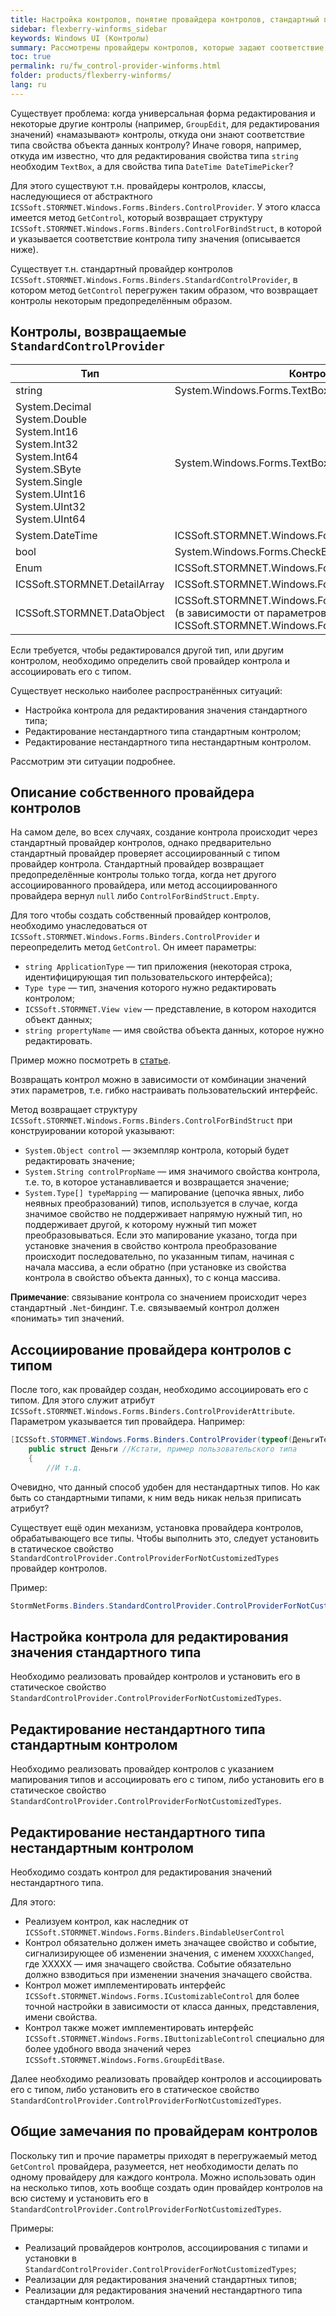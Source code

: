 ```yaml
---
title: Настройка контролов, понятие провайдера контролов, стандартный провайдер контролов
sidebar: flexberry-winforms_sidebar
keywords: Windows UI (Контролы)
summary: Рассмотрены провайдеры контролов, которые задают соответствие типа свойства объекта данных контролу. Описан стандартный провайдер контролов, предоставляемый технологией, и указано, что следует сделать, чтобы создать собственный провайдер контролов и как его использовать. В т.ч. описано создание нестандартного контрола для редактирования значений нестандартного типа.
toc: true
permalink: ru/fw_control-provider-winforms.html
folder: products/flexberry-winforms/
lang: ru
---
```

Существует проблема: когда универсальная форма редактирования и некоторые другие контролы (например, `GroupEdit`, для редактирования значений) «намазывают» контролы, откуда они знают соответствие типа свойства объекта данных контролу? Иначе говоря, например, откуда им известно, что для редактирования свойства типа `string` необходим `TextBox`, а для свойства типа `DateTime DateTimePicker`?


Для этого существуют т.н. провайдеры контролов, классы, наследующиеся от абстрактного `ICSSoft.STORMNET.Windows.Forms.Binders.ControlProvider`. У этого класса имеется метод `GetControl`, который возвращает структуру `ICSSoft.STORMNET.Windows.Forms.Binders.ControlForBindStruct`, в которой и указывается соответствие контрола типу значения (описывается ниже).


Существует т.н. стандартный провайдер контролов `ICSSoft.STORMNET.Windows.Forms.Binders.StandardControlProvider`, в котором метод `GetControl` перегружен таким образом, что возвращает контролы некоторым предопределённым образом. 

## Контролы, возвращаемые `StandardControlProvider`

| Тип | Контрол
|--|--
| string| System.Windows.Forms.TextBox
| System.Decimal<br>System.Double<br> System.Int16<br>System.Int32<br>System.Int64<br>System.SByte<br>System.Single<br>System.UInt16<br>System.UInt32<br>System.UInt64| System.Windows.Forms.TextBox
| System.DateTime| ICSSoft.STORMNET.Windows.Forms.DateTimePicker
| bool| System.Windows.Forms.CheckBox
| Enum| ICSSoft.STORMNET.Windows.Forms.ExtendedComboBox
| ICSSoft.STORMNET.DetailArray| ICSSoft.STORMNET.Windows.Forms.GroupEditBase
| ICSSoft.STORMNET.DataObject| ICSSoft.STORMNET.Windows.Forms.ComboLookup или (в зависимости от параметров) ICSSoft.STORMNET.Windows.Forms.LookUp.LookUp

Если требуется, чтобы редактировался другой тип, или другим контролом, необходимо определить свой провайдер контрола и ассоциировать его с типом.


Существует несколько наиболее распространённых ситуаций:
* Настройка контрола для редактирования значения стандартного типа;
* Редактирование нестандартного типа стандартным контролом;
* Редактирование нестандартного типа нестандартным контролом.

Рассмотрим эти ситуации подробнее.

## Описание собственного провайдера контролов
На самом деле, во всех случаях, создание контрола происходит через стандартный провайдер контролов, однако предварительно стандартный провайдер проверяет ассоциированный с типом провайдер контрола. Стандартный провайдер возвращает предопределённые контролы только тогда, когда нет другого ассоциированного провайдера, или метод ассоциированного провайдера вернул `null` либо `ControlForBindStruct.Empty`.


Для того чтобы создать собственный провайдер контролов, необходимо унаследоваться от `ICSSoft.STORMNET.Windows.Forms.Binders.ControlProvider` и переопределить метод `GetControl`. Он имеет параметры: 
* `string ApplicationType` — тип приложения (некоторая строка, идентифицирующая тип пользовательского интерфейса);
* `Type type` — тип, значения которого нужно редактировать контролом;
* `ICSSoft.STORMNET.View view` — представление, в котором находится объект данных;
* `string propertyName` — имя свойства объекта данных, которое нужно редактировать. 

Пример можно посмотреть в [статье](fw_datetime-picker.html).

Возвращать контрол можно в зависимости от комбинации значений этих параметров, т.е. гибко настраивать пользовательский интерфейс.


Метод возвращает структуру `ICSSoft.STORMNET.Windows.Forms.Binders.ControlForBindStruct` при конструировании которой указывают:
*	`System.Object control` — экземпляр контрола, который будет редактировать значение;
*	`System.String controlPropName` — имя значимого свойства контрола, т.е. то, в которое устанавливается и возвращается значение;
*	`System.Type[] typeMapping` — мапирование (цепочка явных, либо неявных преобразований) типов, используется в случае, когда значимое свойство не поддерживает напрямую нужный тип, но поддерживает другой, к которому нужный тип может преобразовываться. Если это мапирование указано, тогда при установке значения в свойство контрола преобразование происходит последовательно, по указанным типам, начиная с начала массива, а если обратно (при установке из свойства контрола в свойство объекта данных), то с конца массива.

__Примечание__: связывание контрола со значением происходит через стандартный `.Net`-биндинг. Т.е. связываемый контрол должен «понимать» тип значений.

## Ассоциирование провайдера контролов с типом
После того, как провайдер создан, необходимо ассоциировать его с типом. Для этого служит атрибут `ICSSoft.STORMNET.Windows.Forms.Binders.ControlProviderAttribute`. Параметром указывается тип провайдера.
Например:

```csharp
[ICSSoft.STORMNET.Windows.Forms.Binders.ControlProvider(typeof(ДеньгиTextBoxControlProvider))] 	
	public struct Деньги //Кстати, пример пользовательского типа
	{
		//И т.д.
```

Очевидно, что данный способ удобен для нестандартных типов. Но как быть со стандартными типами, к ним ведь никак нельзя приписать атрибут?


Существует ещё один механизм, установка провайдера контролов, обрабатывающего все типы. Чтобы выполнить это, следует установить в статическое свойство `StandardControlProvider.ControlProviderForNotCustomizedTypes` провайдер контролов.


Пример:

```csharp
StormNetForms.Binders.StandardControlProvider.ControlProviderForNotCustomizedTypes=new РесурсControlProvider();
```

## Настройка контрола для редактирования значения стандартного типа
Необходимо реализовать провайдер контролов и установить его в статическое свойство `StandardControlProvider.ControlProviderForNotCustomizedTypes`.

## Редактирование нестандартного типа стандартным контролом
Необходимо реализовать провайдер контролов с указанием мапирования типов и ассоциировать его с типом, либо установить его в статическое свойство `StandardControlProvider.ControlProviderForNotCustomizedTypes`.

## Редактирование нестандартного типа нестандартным контролом
Необходимо создать контрол для редактирования значений нестандартного типа.

Для этого:
* Реализуем контрол, как наследник от `ICSSoft.STORMNET.Windows.Forms.Binders.BindableUserControl`
* Контрол обязательно должен иметь значащее свойство и событие, сигнализирующее об изменении значения, с именем `ХХХХХChanged`, где ХХХХХ — имя значащего свойства. Событие обязательно должно взводиться при изменении значения значащего свойства.
* Контрол может имплементировать интерфейс `ICSSoft.STORMNET.Windows.Forms.ICustomizableControl` для более точной настройки в зависимости от класса данных, представления, имени свойства.
* Контрол также может имплементировать интерфейс `ICSSoft.STORMNET.Windows.Forms.IButtonizableControl` специально для более удобного ввода значений через `ICSSoft.STORMNET.Windows.Forms.GroupEditBase`.

Далее необходимо реализовать провайдер контролов и ассоциировать его с типом, либо установить его в статическое свойство `StandardControlProvider.ControlProviderForNotCustomizedTypes`.

## Общие замечания по провайдерам контролов

Поскольку тип и прочие параметры приходят в перегружаемый метод `GetControl` провайдера, разумеется, нет необходимости делать по одному провайдеру для каждого контрола. Можно использовать один на несколько типов, хоть вообще создать один провайдер контролов на всю систему и установить его в `StandardControlProvider.ControlProviderForNotCustomizedTypes`.

Примеры:
* Реализаций провайдеров контролов, ассоциирования с типами и установки в `StandardControlProvider.ControlProviderForNotCustomizedTypes`;
* Реализации для редактирования значений стандартных типов;
* Реализации для редактирования значений нестандартного типа стандартным контролом.